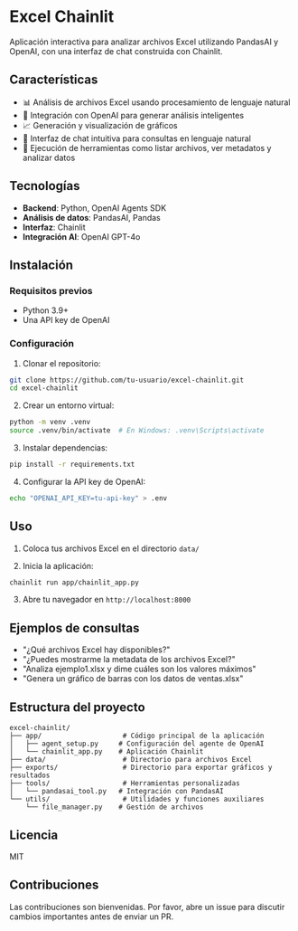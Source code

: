 # Excel Chainlit

Aplicación interactiva para analizar archivos Excel utilizando PandasAI y OpenAI, con una interfaz de chat construida con Chainlit.

## Características

- 📊 Análisis de archivos Excel usando procesamiento de lenguaje natural
- 🤖 Integración con OpenAI para generar análisis inteligentes
- 📈 Generación y visualización de gráficos
- 💬 Interfaz de chat intuitiva para consultas en lenguaje natural
- 🔄 Ejecución de herramientas como listar archivos, ver metadatos y analizar datos

## Tecnologías

- **Backend**: Python, OpenAI Agents SDK
- **Análisis de datos**: PandasAI, Pandas
- **Interfaz**: Chainlit
- **Integración AI**: OpenAI GPT-4o

## Instalación

### Requisitos previos

- Python 3.9+
- Una API key de OpenAI

### Configuración

1. Clonar el repositorio:
```bash
git clone https://github.com/tu-usuario/excel-chainlit.git
cd excel-chainlit
```

2. Crear un entorno virtual:
```bash
python -m venv .venv
source .venv/bin/activate  # En Windows: .venv\Scripts\activate
```

3. Instalar dependencias:
```bash
pip install -r requirements.txt
```

4. Configurar la API key de OpenAI:
```bash
echo "OPENAI_API_KEY=tu-api-key" > .env
```

## Uso

1. Coloca tus archivos Excel en el directorio `data/`

2. Inicia la aplicación:
```bash
chainlit run app/chainlit_app.py
```

3. Abre tu navegador en `http://localhost:8000`

## Ejemplos de consultas

- "¿Qué archivos Excel hay disponibles?"
- "¿Puedes mostrarme la metadata de los archivos Excel?"
- "Analiza ejemplo1.xlsx y dime cuáles son los valores máximos"
- "Genera un gráfico de barras con los datos de ventas.xlsx"

## Estructura del proyecto

```
excel-chainlit/
├── app/                    # Código principal de la aplicación
│   ├── agent_setup.py     # Configuración del agente de OpenAI
│   └── chainlit_app.py    # Aplicación Chainlit
├── data/                   # Directorio para archivos Excel
├── exports/                # Directorio para exportar gráficos y resultados
├── tools/                  # Herramientas personalizadas
│   └── pandasai_tool.py   # Integración con PandasAI
└── utils/                  # Utilidades y funciones auxiliares
    └── file_manager.py    # Gestión de archivos
```

## Licencia

MIT

## Contribuciones

Las contribuciones son bienvenidas. Por favor, abre un issue para discutir cambios importantes antes de enviar un PR.